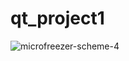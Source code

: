 # qt_project1

![microfreezer-scheme-4](https://github.com/lzglocal/qt_project1/blob/main/EXAMPLE.png?raw=true)
